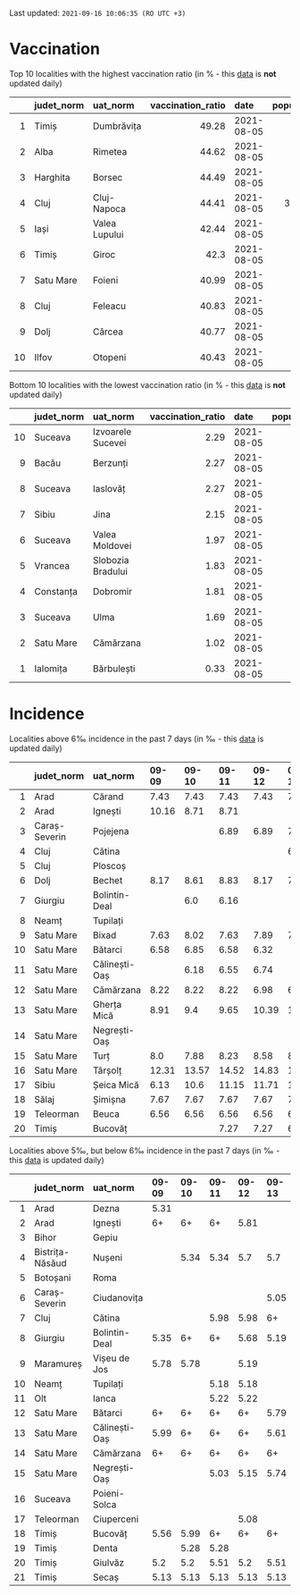 Last updated: `2021-09-16 10:06:35 (RO UTC +3)`  
# Vaccination  
Top 10 localities with the highest vaccination ratio (in % - this [data](https://vaccinare-covid.gov.ro/situatia-vaccinarii-in-romania/) is **not** updated daily)  
  
|    | judet_norm   | uat_norm      |   vaccination_ratio | date       |   population |   dose_1 |
|---:|:-------------|:--------------|--------------------:|:-----------|-------------:|---------:|
|  1 | Timiș        | Dumbrăvița    |               49.28 | 2021-08-05 |        14668 |     7228 |
|  2 | Alba         | Rimetea       |               44.62 | 2021-08-05 |         1013 |      452 |
|  3 | Harghita     | Borsec        |               44.49 | 2021-08-05 |         2675 |     1190 |
|  4 | Cluj         | Cluj-Napoca   |               44.41 | 2021-08-05 |       327272 |   145341 |
|  5 | Iași         | Valea Lupului |               42.44 | 2021-08-05 |        10086 |     4280 |
|  6 | Timiș        | Giroc         |               42.3  | 2021-08-05 |        17954 |     7595 |
|  7 | Satu Mare    | Foieni        |               40.99 | 2021-08-05 |         1932 |      792 |
|  8 | Cluj         | Feleacu       |               40.83 | 2021-08-05 |         4134 |     1688 |
|  9 | Dolj         | Cârcea        |               40.77 | 2021-08-05 |         2838 |     1157 |
| 10 | Ilfov        | Otopeni       |               40.43 | 2021-08-05 |        18314 |     7404 |
  
Bottom 10 localities with the lowest vaccination ratio (in % - this [data](https://vaccinare-covid.gov.ro/situatia-vaccinarii-in-romania/) is **not** updated daily)  
  
|    | judet_norm   | uat_norm          |   vaccination_ratio | date       |   population |   dose_1 |
|---:|:-------------|:------------------|--------------------:|:-----------|-------------:|---------:|
| 10 | Suceava      | Izvoarele Sucevei |                2.29 | 2021-08-05 |         2143 |       49 |
|  9 | Bacău        | Berzunți          |                2.27 | 2021-08-05 |         5279 |      120 |
|  8 | Suceava      | Iaslovăț          |                2.27 | 2021-08-05 |         4721 |      107 |
|  7 | Sibiu        | Jina              |                2.15 | 2021-08-05 |         3671 |       79 |
|  6 | Suceava      | Valea Moldovei    |                1.97 | 2021-08-05 |         4680 |       92 |
|  5 | Vrancea      | Slobozia Bradului |                1.83 | 2021-08-05 |         8807 |      161 |
|  4 | Constanța    | Dobromir          |                1.81 | 2021-08-05 |         3702 |       67 |
|  3 | Suceava      | Ulma              |                1.69 | 2021-08-05 |         2242 |       38 |
|  2 | Satu Mare    | Cămărzana         |                1.02 | 2021-08-05 |         2346 |       24 |
|  1 | Ialomița     | Bărbulești        |                0.33 | 2021-08-05 |         7599 |       25 |
  
# Incidence  
Localities above 6‰ incidence in the past 7 days (in ‰ - this [data](https://data.gov.ro/dataset/transparenta-covid) is updated daily)  
  
|    | judet_norm    | uat_norm      | 09-09   | 09-10   | 09-11   | 09-12   | 09-13   | 09-14   | 09-15   |
|---:|:--------------|:--------------|:--------|:--------|:--------|:--------|:--------|:--------|:--------|
|  1 | Arad          | Cărand        | 7.43    | 7.43    | 7.43    | 7.43    | 7.43    | 7.43    | 7.43    |
|  2 | Arad          | Ignești       | 10.16   | 8.71    | 8.71    |         |         |         |         |
|  3 | Caraș-Severin | Pojejena      |         |         | 6.89    | 6.89    | 7.25    | 7.62    | 8.34    |
|  4 | Cluj          | Cătina        |         |         |         |         | 6.58    | 7.18    | 7.78    |
|  5 | Cluj          | Ploscoș       |         |         |         |         |         |         | 6.43    |
|  6 | Dolj          | Bechet        | 8.17    | 8.61    | 8.83    | 8.17    | 7.5     | 7.72    | 7.5     |
|  7 | Giurgiu       | Bolintin-Deal |         | 6.0     | 6.16    |         |         |         |         |
|  8 | Neamț         | Tupilați      |         |         |         |         |         |         | 6.12    |
|  9 | Satu Mare     | Bixad         | 7.63    | 8.02    | 7.63    | 7.89    | 7.89    | 8.14    | 8.14    |
| 10 | Satu Mare     | Bătarci       | 6.58    | 6.85    | 6.58    | 6.32    |         |         |         |
| 11 | Satu Mare     | Călinești-Oaș |         | 6.18    | 6.55    | 6.74    |         |         |         |
| 12 | Satu Mare     | Cămărzana     | 8.22    | 8.22    | 8.22    | 6.98    | 6.16    |         |         |
| 13 | Satu Mare     | Gherța Mică   | 8.91    | 9.4     | 9.65    | 10.39   | 10.64   | 10.89   | 10.89   |
| 14 | Satu Mare     | Negrești-Oaș  |         |         |         |         |         | 6.09    | 6.38    |
| 15 | Satu Mare     | Turț          | 8.0     | 7.88    | 8.23    | 8.58    | 8.58    | 8.23    | 8.23    |
| 16 | Satu Mare     | Târșolț       | 12.31   | 13.57   | 14.52   | 14.83   | 14.83   | 13.88   | 14.52   |
| 17 | Sibiu         | Șeica Mică    | 6.13    | 10.6    | 11.15   | 11.71   | 12.83   | 12.27   | 11.15   |
| 18 | Sălaj         | Șimișna       | 7.67    | 7.67    | 7.67    | 7.67    | 7.67    | 7.67    | 8.53    |
| 19 | Teleorman     | Beuca         | 6.56    | 6.56    | 6.56    | 6.56    | 6.56    |         |         |
| 20 | Timiș         | Bucovăț       |         |         | 7.27    | 7.27    | 6.42    |         |         |
  
Localities above 5‰, but below 6‰ incidence in the past 7 days (in ‰ - this [data](https://data.gov.ro/dataset/transparenta-covid) is updated daily)  
  
|    | judet_norm      | uat_norm      | 09-09   | 09-10   | 09-11   | 09-12   | 09-13   | 09-14   | 09-15   |
|---:|:----------------|:--------------|:--------|:--------|:--------|:--------|:--------|:--------|:--------|
|  1 | Arad            | Dezna         | 5.31    |         |         |         |         |         |         |
|  2 | Arad            | Ignești       | 6+      | 6+      | 6+      | 5.81    |         |         |         |
|  3 | Bihor           | Gepiu         |         |         |         |         |         | 5.32    | 5.32    |
|  4 | Bistrița-Năsăud | Nușeni        |         | 5.34    | 5.34    | 5.7     | 5.7     | 5.7     | 5.34    |
|  5 | Botoșani        | Roma          |         |         |         |         |         |         | 5.1     |
|  6 | Caraș-Severin   | Ciudanovița   |         |         |         |         | 5.05    | 5.05    | 5.05    |
|  7 | Cluj            | Cătina        |         |         | 5.98    | 5.98    | 6+      | 6+      | 6+      |
|  8 | Giurgiu         | Bolintin-Deal | 5.35    | 6+      | 6+      | 5.68    | 5.19    |         |         |
|  9 | Maramureș       | Vișeu de Jos  | 5.78    | 5.78    |         | 5.19    |         |         |         |
| 10 | Neamț           | Tupilați      |         |         | 5.18    | 5.18    |         | 5.18    | 6+      |
| 11 | Olt             | Ianca         |         |         | 5.22    | 5.22    |         |         |         |
| 12 | Satu Mare       | Bătarci       | 6+      | 6+      | 6+      | 6+      | 5.79    | 5.79    | 5.79    |
| 13 | Satu Mare       | Călinești-Oaș | 5.99    | 6+      | 6+      | 6+      | 5.61    | 5.99    | 5.99    |
| 14 | Satu Mare       | Cămărzana     | 6+      | 6+      | 6+      | 6+      | 6+      | 5.34    |         |
| 15 | Satu Mare       | Negrești-Oaș  |         |         | 5.03    | 5.15    | 5.74    | 6+      | 6+      |
| 16 | Suceava         | Poieni-Solca  |         |         |         |         |         | 5.68    | 5.68    |
| 17 | Teleorman       | Ciuperceni    |         |         |         | 5.08    |         |         |         |
| 18 | Timiș           | Bucovăț       | 5.56    | 5.99    | 6+      | 6+      | 6+      | 5.99    | 5.56    |
| 19 | Timiș           | Denta         |         | 5.28    | 5.28    |         |         |         |         |
| 20 | Timiș           | Giulvăz       | 5.2     | 5.2     | 5.51    | 5.2     | 5.51    |         | 5.2     |
| 21 | Timiș           | Secaș         | 5.13    | 5.13    | 5.13    | 5.13    | 5.13    | 5.13    | 5.13    |